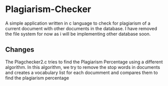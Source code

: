 # Plagiarism-Checker
A simple application written in c language to check for plagiarism of a current document with other documents in the database. I have removed the file system for now as i will be implementing other database soon.

## Changes ##
The Plagchecker2.c tries to find the Plagiarism Percentage using a different algorithm. In this algorithm, we try to remove the stop words in documents and creates a vocabulary list for each documment and compares them to find the plagiarism percentage
